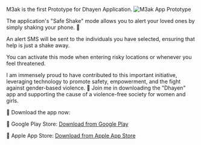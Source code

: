 M3ak is the first Prototype for Dhayen Application.
![M3ak App Prototype](https://media.licdn.com/dms/image/D4D12AQEsQBf4X0v_Ug/article-cover_image-shrink_600_2000/0/1687277686294?e=1713398400&v=beta&t=aJuS1wPcaptjUjlqojnokRtAffQOiNY4bS4Vn1jofAk "M3ak App Prototype")

The application's "Safe Shake" mode allows you to alert your loved ones by simply shaking your phone. 📳

An alert SMS will be sent to the individuals you have selected, ensuring that help is just a shake away. 

You can activate this mode when entering risky locations or whenever you feel threatened.

I am immensely proud to have contributed to this important initiative, leveraging technology to promote safety, empowerment, and the fight against gender-based violence. 🙌
Join me in downloading the "Dhayen" app and supporting the cause of a violence-free society for women and girls.

📲 Download the app now:

🔗 Google Play Store: [Download from Google Play](https://play.google.com/store/apps/details?id=com.dhayen.dhayen_app&hl=en&gl=US)

🔗 Apple App Store: [Download from Apple App Store](https://apps.apple.com/us/app/dhayen/id1659553365)
